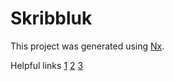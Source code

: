 # Skribbluk

This project was generated using [Nx](https://nx.dev).

Helpful links
[1](https://github.com/socketio/socket.io/tree/47161a65d40c2587535de750ac4c7d448e5842ba/examples/whiteboard/public)
[2](http://www.williammalone.com/articles/create-html5-canvas-javascript-drawing-app/#demo-simple)
[3]()
